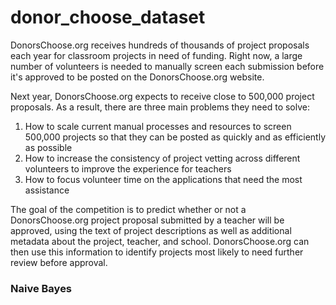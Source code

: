 # donor_choose_dataset
DonorsChoose.org receives hundreds of thousands of project proposals each year for classroom projects in need of funding. Right now, a large number of volunteers is needed to manually screen each submission before it's approved to be posted on the DonorsChoose.org website.

Next year, DonorsChoose.org expects to receive close to 500,000 project proposals. As a result, there are three main problems they need to solve:

1. How to scale current manual processes and resources to screen 500,000 projects so that they can be posted as quickly and as efficiently as possible
2. How to increase the consistency of project vetting across different volunteers to improve the experience for teachers
3. How to focus volunteer time on the applications that need the most assistance

The goal of the competition is to predict whether or not a DonorsChoose.org project proposal submitted by a teacher will be approved, using the text of project descriptions as well as additional metadata about the project, teacher, and school. DonorsChoose.org can then use this information to identify projects most likely to need further review before approval.

### Naive Bayes

